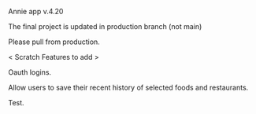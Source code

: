 Annie app v.4.20

The final project is updated in production branch (not main)

Please pull from production. 



< Scratch Features to add >

Oauth logins.

Allow users to save their recent history of selected foods and restaurants.

Test.

